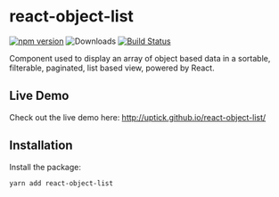 # react-object-list

[![npm version](https://badge.fury.io/js/react-object-list.svg)](http://badge.fury.io/js/react-object-list)
![Downloads](http://img.shields.io/npm/dm/react-object-list.svg?style=flat)
[![Build Status](https://travis-ci.org/uptick/react-object-list.svg?branch=master)](https://travis-ci.org/uptick/react-object-list)

Component used to display an array of object based data in a sortable, filterable, paginated, list based view, powered by React.

## Live Demo

Check out the live demo here: http://uptick.github.io/react-object-list/

## Installation

Install the package:

```
yarn add react-object-list
```
